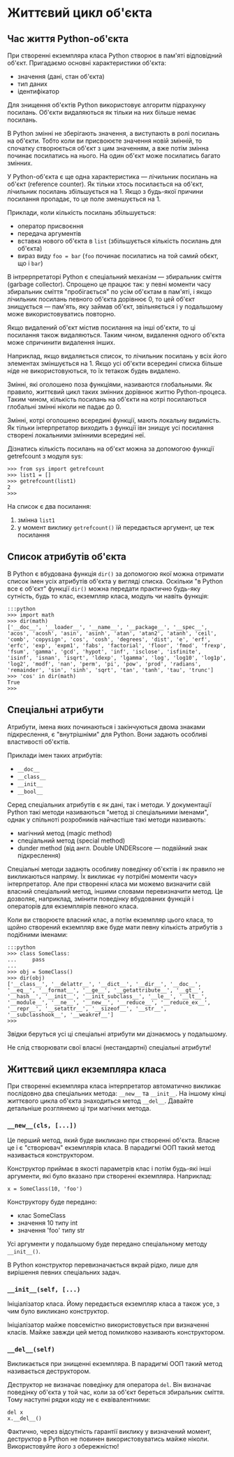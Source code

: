 # Життєвий цикл об'єкта

## Час життя Python-об'єкта

При створенні екземпляра класа Python створює в пам'яті відповідний об'єкт. 
Пригадаємо основні характеристики об'єкта:

- значення (дані, стан об'єкта)
- тип даних
- ідентифікатор

Для знищення об'єктів Python використовує алгоритм підрахунку посилань. Об'єкти видаляються як тільки на них більше немає посилань.

В Python змінні не зберігають значення, а виступають в ролі посилань на об'єкти. 
Тобто коли ви присвоюєте значення новій змінній, то спочатку створюється об'єкт з цим значенням, а вже потім змінна починає посилатись на нього. На один об'єкт може посилатись багато змінних.

У Python-об'єкта є ще одна характеристика — лічильник посилань на об'єкт (reference counter). 
Як тільки хтось посилається на об'єкт, лічильник посилань збільшується на 1. Якщо з будь-якої причини посилання пропадає, то це поле зменшується на 1.

Приклади, коли кількість посилань збільшується:

* оператор присвоєння
* передача аргументів
* вставка нового об'єкта в `list` (збільшується кількість посилань для об'єкта)
* вираз виду `foo = bar` (`foo` починає посилатись на той самий обєкт, що і `bar`)

В інтрерпретаторі Python є спеціальний механізм — збиральник сміття (garbage collector). 
Спрощено це працює так: у певні моменти часу збиральник сміття "пробігається" по усім об'єктам в пам'яті, 
і якщо лічильник посилань певного об'єкта дорівнює 0, то цей об'єкт знищується — пам'ять, яку займав об'єкт, звільняється і у подальшому може використовуватись повторно. 

Якщо видалений об'єкт містив посилання на інші об'єкти, то ці посилання також видаляються. Таким чином, видалення одного об'єкта може спричинити видалення інших.

Наприклад, якщо видаляється список, то лічильник посилань у всіх його элементах зміншується на 1. Якщо усі об'єкти всередині списка більше ніде не використовуються, то їх тетакож будеь видалено.

Змінні, які оголошено поза функціями, називаются глобальными. Як правило, життєвий цикл таких змінних дорівнює життю Python-процеса. Таким чином, кількість посилань на об'єкти на котрі посилаються глобальні змінні ніколи не падає до 0.

Змінні, котрі оголошено всередині функції, мають локальну видимість. Як тільки інтерпретатор виходить з функції івн знищує усі посилання створені локальними змінними всередині неї. 

Дізнатись кількість посилань на об'єкт можна за допомогою функції getrefcount з модуля sys:

	>>> from sys import getrefcount
	>>> list1 = []
	>>> getrefcount(list1)
	2
	>>>
	
На список є два посилання:

1. змінна `list1`
1. у момент виклику `getrefcount()` їй передається аргумент, це теж посилання

## Список атрибутів об'єкта

В Python є вбудована функція `dir()` за допомогою якої можна отримати список імен усіх атрибутів об'єкта 
у вигляді списка. 
Оскільки "в Python все є об'єкт" функції `dir()` можна передати практично будь-яку сутність, 
будь то клас, екземпляр класа, модуль чи навіть функція: 

	:::python
	>>> import math
	>>> dir(math)
	['__doc__', '__loader__', '__name__', '__package__', '__spec__', 'acos', 'acosh', 'asin', 'asinh', 'atan', 'atan2', 'atanh', 'ceil', 'comb', 'copysign', 'cos', 'cosh', 'degrees', 'dist', 'e', 'erf', 'erfc', 'exp', 'expm1', 'fabs', 'factorial', 'floor', 'fmod', 'frexp', 'fsum', 'gamma', 'gcd', 'hypot', 'inf', 'isclose', 'isfinite', 'isinf', 'isnan', 'isqrt', 'ldexp', 'lgamma', 'log', 'log10', 'log1p', 'log2', 'modf', 'nan', 'perm', 'pi', 'pow', 'prod', 'radians', 'remainder', 'sin', 'sinh', 'sqrt', 'tan', 'tanh', 'tau', 'trunc']
	>>> 'cos' in dir(math)
	True
	>>>

## Спеціальні атрибути

Атрибути, імена яких починаються і закінчуються двома знаками підкреслення, 
є "внутрішніми" для Python. 
Вони задають особливі властивості об'єктів. 

Приклади імен таких атрибутів:

- `__doc__`
- `__class__`
- `__init__`
- `__bool__`


Серед спеціальних атрибутів є як дані, так і методи. 
У документації Python такі методи називаються "метод зі спеціальними іменами", 
однак у спільноті розробників найчастіше такі методи називають: 

- магічний метод (magic method) 
- спеціальний метод (special method) 
- dunder method (від англ. Double UNDERscore — подвійний знак підкреслення)

Спеціальні методи задають особливу поведінку об'єктів і як правило не викликаються напряму. 
Їх викликає «у потрібні моменти часу» інтерпретатор. 
Але при створенні класа ми можемо визначити свій власний спеціальний метод, іншими словами перевизначити метод. Це дозволяє, наприклад, змінити поведінку вбудованих функцій і операторів для екземплярів певного класа. 


Коли ви створюєте власний клас, а потім екземпляр цього класа, 
то щойно створений екземпляр вже буде мати певну кількість атрибутів з подібними іменами:

	:::python
	>>> class SomeClass:
	...     pass
	...
	>>> obj = SomeClass()
	>>> dir(obj)
	['__class__', '__delattr__', '__dict__', '__dir__', '__doc__', '__eq__', '__format__', '__ge__', '__getattribute__', '__gt__', '__hash__', '__init__', '__init_subclass__', '__le__', '__lt__', '__module__', '__ne__', '__new__', '__reduce__', '__reduce_ex__', '__repr__', '__setattr__', '__sizeof__', '__str__', '__subclasshook__', '__weakref__']
	>>>

Звідки беруться усі ці спеціальні атрибути ми дізнаємось у подальшому.

Не слід створювати свої власні (нестандартні) спеціальні атрибути!

## Життєвий цикл екземпляра класа

При створенні екземпляра класа інтерпретатор автоматично викликає послідовно два спеціальних метода: 
`__new__` та `__init__`. 
На іншому кінці життєвого цикла об'єкта знаходиться метод `__del__`. 
Давайте детальніше розглянемо ці три магічних метода. 

### `__new__(cls, [...])`

Це перший метод, який буде викликано при створенні об'єкта. 
Власне це і є "створювач" екземплярів класа. 
В парадигмі ООП такий метод називається конструктором. 

Конструктор приймає в якості параметрів клас і потім будь-які інші аргументи, 
які було вказано при створенні екземпляра. 
Наприклад:

	x = SomeClass(10, 'foo')
	
Конструктору буде передано: 

- клас SomeClass
- значення 10 типу int
- значення 'foo' типу str

Усі аргументи у подальшому буде передано спеціальному методу `__init__()`. 

В Python конструктор перевизначається вкрай рідко, лише для вирішення певних спеціальних задач. 

### `__init__(self, [...)`

Ініціалізатор класа. 
Йому передається екземпляр класа а також усе, з чим було викликано конструктор. 

Ініціалізатор майже повсемістно використовується при визначенні класів. 
Майже завжди цей метод помилково називають конструктором. 

### `__del__(self)`

Викликається при знищенні екземпляра. 
В парадигмі ООП такий метод називається деструктором. 

Деструктор не визначає поведінку для оператора `del`. 
Він визначає поведінку об'єкта у той час, коли за об'єкт береться збиральник сміття. 
Тому наступні рядки коду не є еквівалентними: 

	del x
	x.__del__()

<!--
Це може бути доволі зручно для об'єктів, які можуть потребувати додаткових "чисток" під час видалення, наприклад сокети чи файлові об'єкти. 
Однак пам'ятайте, що `del` не може слугувати заміною для хороших програмістських практик. 
Завжди завершуйте з'єднання, якщо закінчили з нми працювати і так далі! 
-->
Фактично, через відсутність гарантії виклику у визначений момент, 
деструктор в Python не повинен використовуватись майже ніколи. 
Використовуйте його з обережністю! 

